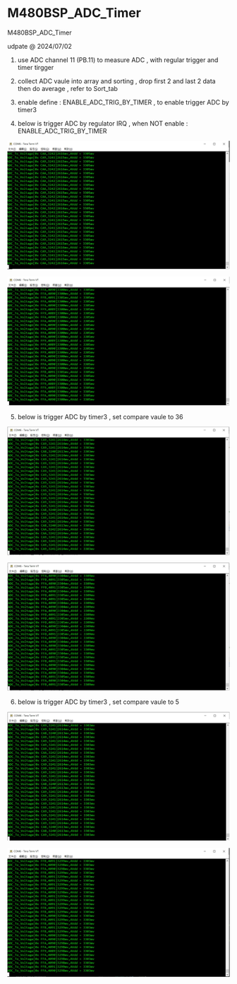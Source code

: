 # M480BSP_ADC_Timer
 M480BSP_ADC_Timer

udpate @ 2024/07/02

1. use ADC channel 11 (PB.11) to measure ADC , with regular trigger and timer tirgger

2. collect ADC vaule into array and sorting , drop first 2 and last 2 data then do average , refer to Sort_tab

3. enable define : ENABLE_ADC_TRIG_BY_TIMER , to enable trigger ADC by timer3 

4. below is trigger ADC by regulator IRQ , when NOT enable : ENABLE_ADC_TRIG_BY_TIMER


![image](https://github.com/released/M480BSP_ADC_Timer/blob/main/adc_trig_by_cvt.jpg)


![image](https://github.com/released/M480BSP_ADC_Timer/blob/main/adc_trig_by_cvt_3V3.jpg)


5. below is trigger ADC by timer3 , set compare vaule to 36 


![image](https://github.com/released/M480BSP_ADC_Timer/blob/main/adc_trig_by_timer_36.jpg)


![image](https://github.com/released/M480BSP_ADC_Timer/blob/main/adc_trig_by_timer_36_3V3.jpg)



6. below is trigger ADC by timer3 , set compare vaule to 5 


![image](https://github.com/released/M480BSP_ADC_Timer/blob/main/adc_trig_by_timer_5.jpg)


![image](https://github.com/released/M480BSP_ADC_Timer/blob/main/adc_trig_by_timer_5_3V3.jpg)

